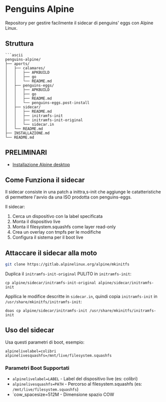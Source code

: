# Penguins Alpine

Repository per gestire facilmente il sidecar di penguins' eggs con Alpine Linux.

## Struttura

```
```ascii
penguins-alpine/
├── aports/
│   ├── calamares/
│   │   ├── APKBUILD
│   │   ├── go
│   │   └── README.md
│   ├── penguins-eggs/
│   │   ├── APKBUILD
│   │   ├── go
│   │   ├── README.md
│   │   └── penguins-eggs.post-install
│   ├── sidecar/
│   │   ├── README.md
│   │   ├── initramfs-init
│   │   ├── initramfs-init-original
│   │   └── sidecar.in
│   └── README.md
├── INSTALLAZIONE.md
└── README.md
```

## PRELIMINARI
* [Installazione Alpine desktop](./INSTALLAZIONE.md)

## Come Funziona il sidecar
Il sidecar consiste in una patch a inittra,s-init che aggiunge 
le catatteristiche di permettere l'avvio da una ISO prodotta 
con penguins-eggs.

Il sidecar:
1. Cerca un dispositivo con la label specificata
2. Monta il dispositivo live
3. Monta il filesystem.squashfs come layer read-only
4. Crea un overlay con tmpfs per le modifiche
5. Configura il sistema per il boot live

## Attaccare il sidecar alla moto

```bash
git clone https://gitlab.alpinelinux.org/alpine/mkinitfs 
```

Duplica il `initramfs-init-original` PULITO in `initramfs-init`:
```
cp alpine/sidecar/initramfs-init-original alpine/sidecar/initramfs-init
```

Appllica le modifice descritte in `sidecar.in`, quindi copia `initramfs-init` in
`/usr/share/mkinitfs/initramfs-init`:

```
doas cp alpine/sidecar/initramfs-init /usr/share/mkinitfs/initramfs-init
```

## Uso del sidecar
Usa questi parametri di boot, esempio:
```
alpinelivelabel=colibri alpinelivesquashfs=/mnt/live/filesystem.squashfs
```
### Parametri Boot Supportati

- `alpinelivelabel=LABEL` - Label del dispositivo live (es: colibri)
- `alpinelivesquashfs=PATH` - Percorso al filesystem.squashfs (es: `/mnt/live/filesystem.squashfs`)
- `cow_spacesize=512M - Dimensione spazio COW
